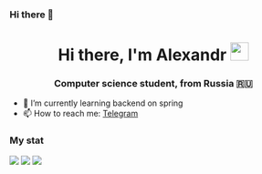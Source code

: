 ### Hi there 👋

<h1 align="center">Hi there, I'm Alexandr 
<img src="https://github.com/blackcater/blackcater/raw/main/images/Hi.gif" height="32"/></h1>
<h3 align="center">Computer science student, from Russia 🇷🇺</h3>

- 🌱 I’m currently learning backend on spring
- 📫 How to reach me: [Telegram](https://t.me/monkaS322)



### My stat
![](http://github-profile-summary-cards.vercel.app/api/cards/profile-details?username=JustAlex322&theme=github_dark)
![](http://github-profile-summary-cards.vercel.app/api/cards/repos-per-language?username=JustAlex322&theme=github_dark) 
![](http://github-profile-summary-cards.vercel.app/api/cards/stats?username=JustAlex322&theme=github_dark) 
